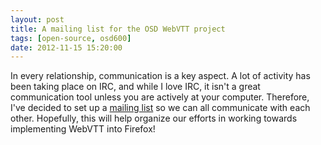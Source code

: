 ```yaml
---
layout: post
title: A mailing list for the OSD WebVTT project
tags: [open-source, osd600]
date: 2012-11-15 15:20:00
---
```

In every relationship, communication is a key aspect. A lot of activity has been taking place on IRC, and while I love IRC,
it isn't a great communication tool unless you are actively at your computer. Therefore, I've decided to set up a [mailing list](https://groups.google.com/forum/?fromgroups=#!forum/osdwebvtt)
so we can all communicate with each other. Hopefully, this will help organize our efforts in working towards implementing WebVTT into Firefox!
